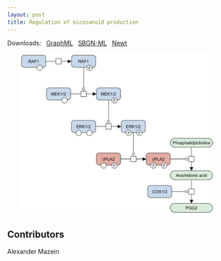 ```yaml
---
layout: post
title: Regulation of eicosanoid production
---
```


Downloads: &nbsp; 
[GraphML](../downloads/F002-eicosanoids.graphml) &nbsp; 
[SBGN-ML](../downloads/F002-eicosanoids-SBGNv02.sbgn) &nbsp;
[Newt](http://web.newteditor.org/?URL=http://metabolismregulation.org/downloads/F002-eicosanoids-newt.sbgn) &nbsp;
<!--<a href="/eicosanoids/"><img id="logo" src="/images/figure02v04.png" style="width:100%;"/></a>-->
<p align="middle"><a href="/glycolysis/"><img id="image" src="/downloads/F002-eicosanoids.png" width="450"/></a></p>

## Contributors

Alexander Mazein
